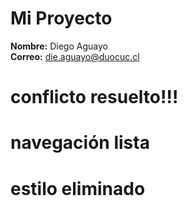 # Mi Proyecto

**Nombre:** Diego Aguayo  
**Correo:** die.aguayo@duocuc.cl

# conflicto resuelto!!!
# navegación lista
# estilo eliminado